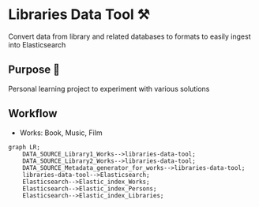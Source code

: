 # Libraries Data Tool ⚒️

Convert data from library and related databases to formats to easily ingest into Elasticsearch

## Purpose 💖

Personal learning project to experiment with various solutions

## Workflow

- Works: Book, Music, Film

```mermaid
graph LR;
    DATA_SOURCE_Library1_Works-->libraries-data-tool;
    DATA_SOURCE_Library2_Works-->libraries-data-tool;
    DATA_SOURCE_Metadata_generator_for_works-->libraries-data-tool;
    libraries-data-tool-->Elasticsearch;
    Elasticsearch-->Elastic_index_Works;
    Elasticsearch-->Elastic_index_Persons;
    Elasticsearch-->Elastic_index_Libraries;
```
